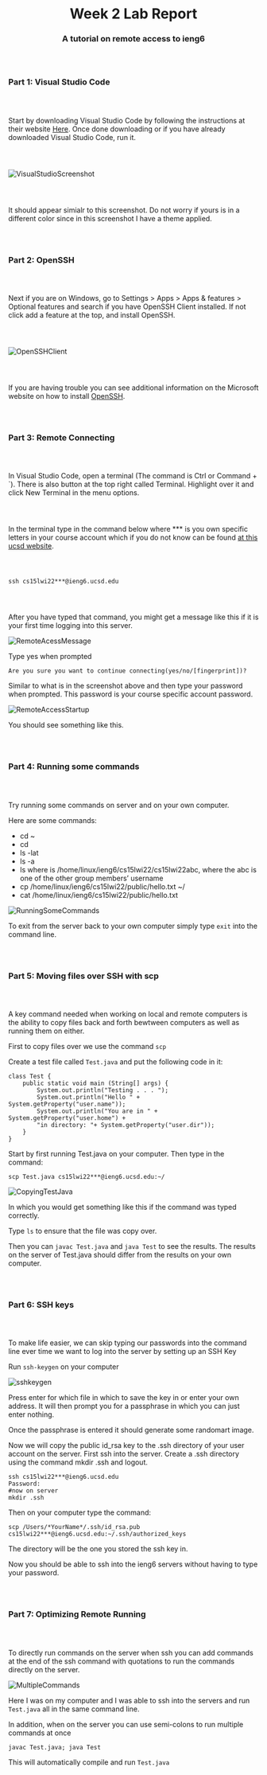 <h1 align="center">
Week 2 Lab Report
</h1>
<h3 align= "center"> 
A tutorial on remote access to ieng6 
</h3>

<div style = "padding: 1em;">
</div>

### **Part 1: Visual Studio Code**

<div style = "padding: 1em;">
</div>

Start by downloading Visual Studio Code by following the instructions at their website [Here](https://code.visualstudio.com/).
Once done downloading or if you have already downloaded Visual Studio Code, run it.

<div style = "padding: 1em;">
</div>

![VisualStudioScreenshot](VisualStudioCodeScreenshot.png)

<div style = "padding: 1em;">
</div>

It should appear simialr to this screenshot. Do not worry if yours is in a different color since in this screenshot I have a theme applied. 

<div style = "padding: 1em;">
</div>

### **Part 2: OpenSSH**

<div style = "padding: 1em;">
</div>

 Next if you are on Windows, go to Settings > Apps > Apps & features > Optional features and search if you have OpenSSH Client installed. If not click add a feature at the top, and install OpenSSH.

<div style = "padding: 1em;">
</div>

![OpenSSHClient](InstallingOpenSSHClient.png)

<div style = "padding: 1em;">
</div>

If you are having trouble you can see additional information on the Microsoft website on how to install [OpenSSH](https://docs.microsoft.com/en-us/windows-server/administration/openssh/openssh_install_firstuse).

<div style = "padding: 1em;">
</div>

### **Part 3: Remote Connecting**

<div style = "padding: 1em;">
</div>

In Visual Studio Code, open a terminal (The command is Ctrl or Command + `). There is also button at the top right called Terminal. Highlight over it and click New Terminal in the menu options. 

<div style = "padding: 1em;">
</div>

In the terminal type in the command below where *** is you own specific letters in your course account which if you do not know can be found 
[at this ucsd website](https://sdacs.ucsd.edu/~icc/index.php).

<div style = "padding: 1em;">
</div>

```
ssh cs15lwi22***@ieng6.ucsd.edu
```

<div style = "padding: 1em;">
</div>

After you have typed that command, you might get a message like this if it is your first time logging into this server.

![RemoteAcessMessage](RemoteAccess.png)

Type yes when prompted 

```
Are you sure you want to continue connecting(yes/no/[fingerprint])?
```

Similar to what is in the screenshot above and then type your password when prompted. This password is your course specific account password. 

![RemoteAccessStartup](RemoteAccessStartup.png)

You should see something like this.

<div style = "padding: 1em;">
</div>

### **Part 4: Running some commands**

<div style = "padding: 1em;">
</div>

Try running some commands on server and on your own computer.

Here are some commands:

* cd ~
* cd
* ls -lat
* ls -a
* ls <directory> where <directory> is /home/linux/ieng6/cs15lwi22/cs15lwi22abc, where the abc is one of the other group members’ username
* cp /home/linux/ieng6/cs15lwi22/public/hello.txt ~/
* cat /home/linux/ieng6/cs15lwi22/public/hello.txt

![RunningSomeCommands](RunningSomeCommands.png)

To exit from the server back to your own computer simply type ```exit``` into the command line.

<div style = "padding: 1em;">
</div>

### **Part 5: Moving files over SSH with scp**

<div style = "padding: 1em;">
</div>

A key command needed when working on local and remote computers is the ability to copy files back and forth bewtween computers as well as running them on either. 

First to copy files over we use the command ```scp```

Create a test file called ```Test.java``` and put the following code in it:

```
class Test {
    public static void main (String[] args) {
        System.out.println("Testing . . . ");
        System.out.println("Hello " + System.getProperty("user.name"));
        System.out.println("You are in " + System.getProperty("user.home") +
        "in directory: "+ System.getProperty("user.dir"));
    }
}
```

Start by first running Test.java on your computer. Then type in the command:

```
scp Test.java cs15lwi22***@ieng6.ucsd.edu:~/
```

![CopyingTestJava](CopyingTestJava.png)

In which you would get something like this if the command was typed correctly.

Type ```ls``` to ensure that the file was copy over. 

Then you can ```javac Test.java``` and ```java Test``` to see the results. The results on the server of Test.java should differ from the results on your own computer. 

<div style = "padding: 1em;">
</div>

### **Part 6: SSH keys**

<div style = "padding: 1em;">
</div>

To make life easier, we can skip typing our passwords into the command line ever time we want to log into the server by setting up an SSH Key

Run ```ssh-keygen``` on your computer

![sshkeygen](sshkeygen.png)

Press enter for which file in which to save the key in or enter your own address. 
It will then prompt you for a passphrase in which you can just enter nothing.

Once the passphrase is entered it should generate some randomart image. 

Now we will copy the public id_rsa key to the .ssh directory of your user account on the server. First ssh into the server. Create a .ssh directory using the command mkdir .ssh and logout.

```
ssh cs15lwi22***@ieng6.ucsd.edu
Password:
#now on server
mkdir .ssh
```

Then on your computer type the command:

```
scp /Users/*YourName*/.ssh/id_rsa.pub cs15lwi22***@ieng6.ucsd.edu:~/.ssh/authorized_keys
```

The directory will be the one you stored the ssh key in. 

Now you should be able to ssh into the ieng6 servers without having to type your password. 

<div style = "padding: 1em;">
</div>

### **Part 7: Optimizing Remote Running**
<div style = "padding: 1em;">
</div>

To directly run commands on the server when ssh you can add commands at the end of the ssh command with quotations to run the commands directly on the server.

![MultipleCommands](MultipleCommands.png)

Here I was on my computer and I was able to ssh into the servers and run `Test.java` all in the same command line. 

In addition, when on the server you can use semi-colons to run multiple commands at once

```
javac Test.java; java Test
```

This will automatically compile and run `Test.java`
